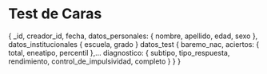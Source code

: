 # Test de Caras

{
    _id,
    creador_id,
    fecha,
    datos_personales: {
        nombre,
        apellido,
        edad,
        sexo
    },
    datos_institucionales {
        escuela,
        grado
    }
    datos_test {
        baremo_nac,
        aciertos: {
            total,
            eneatipo,
            percentil
        },...
        diagnostico: {
            subtipo,
            tipo_respuesta,
            rendimiento,
            control_de_impulsividad,
            completo
        }
    }
}